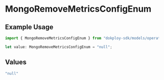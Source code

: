 # MongoRemoveMetricsConfigEnum

## Example Usage

```typescript
import { MongoRemoveMetricsConfigEnum } from "dokploy-sdk/models/operations";

let value: MongoRemoveMetricsConfigEnum = "null";
```

## Values

```typescript
"null"
```